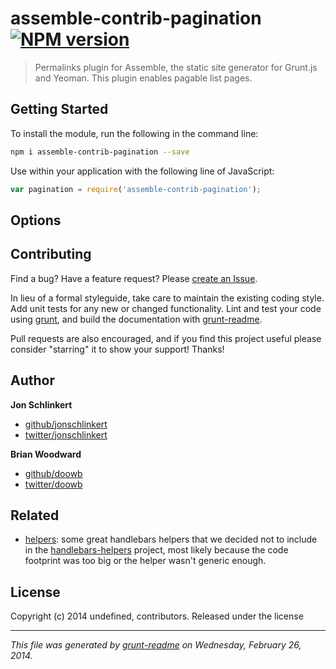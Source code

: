 # assemble-contrib-pagination [![NPM version](https://badge.fury.io/js/assemble-contrib-pagination.png)](http://badge.fury.io/js/assemble-contrib-pagination) 

> Permalinks plugin for Assemble, the static site generator for Grunt.js and Yeoman. This plugin enables pagable list pages.

## Getting Started
To install the module, run the following in the command line:

```bash
npm i assemble-contrib-pagination --save
```

Use within your application with the following line of JavaScript:

```js
var pagination = require('assemble-contrib-pagination');
```





## Options


## Contributing
Find a bug? Have a feature request? Please [create an Issue](https://github.com/assemble/assemble-contrib-pagination/issues).

In lieu of a formal styleguide, take care to maintain the existing coding style. Add unit tests for any new or changed functionality. Lint and test your code using [grunt][], and build the documentation with [grunt-readme](https://github.com/assemble/grunt-readme).

Pull requests are also encouraged, and if you find this project useful please consider "starring" it to show your support! Thanks!


## Author

**Jon Schlinkert**

+ [github/jonschlinkert](https://github.com/jonschlinkert)
+ [twitter/jonschlinkert](http://twitter.com/jonschlinkert)

**Brian Woodward**

+ [github/doowb](https://github.com/doowb)
+ [twitter/doowb](http://twitter.com/jonschlinkert)


## Related
+ [helpers](https://github.com/helpers): some great handlebars helpers that we decided not to include in the [handlebars-helpers](https://github.com/assemble/handlebars-helpers) project, most likely because the code footprint was too big or the helper wasn't generic enough.


## License
Copyright (c) 2014 undefined, contributors.
Released under the  license

***

_This file was generated by [grunt-readme](https://github.com/assemble/grunt-readme) on Wednesday, February 26, 2014._

[grunt]: http://gruntjs.com/
[Getting Started]: https://github.com/gruntjs/grunt/blob/devel/docs/getting_started.md
[package.json]: https://npmjs.org/doc/json.html
